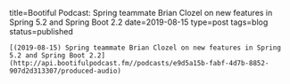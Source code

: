 
title=Bootiful Podcast: Spring teammate Brian Clozel on new features in Spring 5.2 and Spring Boot 2.2
date=2019-08-15
type=post
tags=blog
status=published
~~~~~~
[(2019-08-15) Spring teammate Brian Clozel on new features in Spring 5.2 and Spring Boot 2.2](http://api.bootifulpodcast.fm//podcasts/e9d5a15b-fabf-4d7b-8852-907d2d313307/produced-audio) 
            